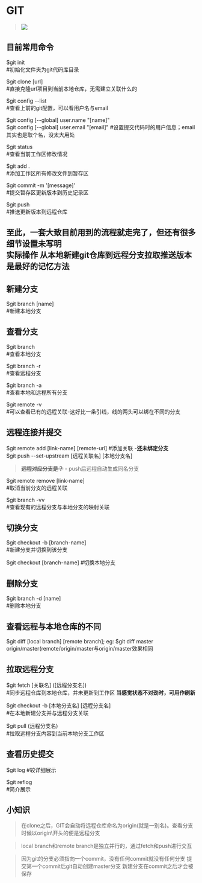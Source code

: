 # GIT
>![](https://imgconvert.csdnimg.cn/aHR0cHM6Ly93czEuc2luYWltZy5jbi9sYXJnZS8wMDZWckpBSmd5MWc1azB3enQwZ3ZqMzBtZDA2Zzc2dy5qcGc)
## 目前常用命令
$git init  
\#初始化文件夹为git代码库目录

$git clone [url]  
\#直接克隆url项目到当前本地仓库，无需建立关联什么的

$git config --list  
\#查看上前的git配置，可以看用户名与email

$git config [--global] user.name "[name]"  
$git config [--global] user.email "[email]"
\#设置提交代码时的用户信息；email其实也是取个名，没太大用处

$git status  
\#查看当前工作区修改情况

$git add .  
\#添加工作区所有修改文件到暂存区  

$git commit -m '[message]'  
\#提交暂存区更新版本到历史记录区  

$git push  
\#推送更新版本到远程仓库  

**至此，一套大致目前用到的流程就走完了，但还有很多细节设置未写明  
实际操作  从本地新建git仓库到远程分支拉取推送版本 是最好的记忆方法**
---
## 新建分支
$git branch [name]  
\#新建本地分支

## 查看分支
$git branch  
\#查看本地分支 

$git branch -r  
\#查看远程分支  

$git branch -a  
\#查看本地和远程所有分支

$git remote -v  
\#可以查看已有的远程关联-这好比一条引线，线的两头可以绑在不同的分支

## 远程连接并提交
$git remote add [link-name] [remote-url]
\#添加关联 -**还未绑定分支**  
$git push --set-upstream [远程关联名] [本地分支名]  
>~~**远程对应分支是？**~~ - push后远程自动生成同名分支

$git remote remove [link-name]  
\#取消当前分支的远程关联

$git branch -vv  
\#查看现有的远程分支与本地分支的映射关联

## 切换分支
$git checkout -b [branch-name]  
\#新建分支并切换到该分支  

$git checkout [branch-name]
\#切换本地分支

## 删除分支
$git branch -d [name]  
\#删除本地分支

## 查看远程与本地仓库的不同
$git diff [local branch] [remote branch];   eg: $git diff master origin/master(remote/origin/master与origin/master效果相同    

## 拉取远程分支
$git fetch [关联名] ([远程分支名])  
\#同步远程仓库到本地仓库，并未更新到工作区 **当感觉状态不对劲时，可用作刷新**

$git checkout -b [本地分支名] [远程分支名]  
\#在本地新建分支并与远程分支关联 

$git pull (远程分支名)  
\#拉取远程分支内容到当前本地分支工作区  

## 查看历史提交
$git log 
\#较详细展示

$git reflog  
\#简介展示



## 小知识
>在clone之后，GIT会自动将远程仓库命名为origin(就是一别名)。查看分支时候以origin\开头的便是远程分支  

>local branch和remote branch是独立并行的，通过fetch和push进行交互  

>因为git的分支必须指向一个commit，没有任何commit就没有任何分支
>提交第一个commit后git自动创建master分支
>新建分支在commit之后才会被保存


